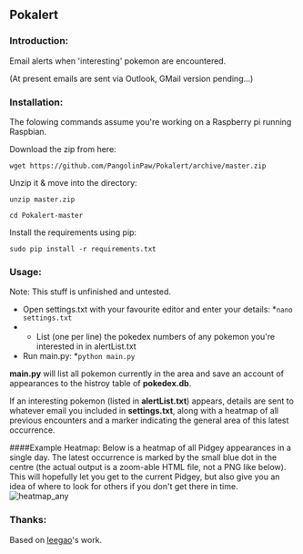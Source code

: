 ## Pokalert
### Introduction:
Email alerts when 'interesting' pokemon are encountered.

(At present emails are sent via Outlook, GMail version pending...)

### Installation:
The folowing commands assume you're working on a Raspberry pi running Raspbian.

Download the zip from here:

`wget https://github.com/PangolinPaw/Pokalert/archive/master.zip`

Unzip it & move into the directory:

`unzip master.zip`

`cd Pokalert-master`

Install the requirements using pip:

`sudo pip install -r requirements.txt`



### Usage:
Note: This stuff is unfinished and untested.
* Open settings.txt with your favourite editor and enter your details:
*`nano settings.txt`
* * List (one per line) the pokedex numbers of any pokemon you're interested in in alertList.txt
* Run main.py:
*`python main.py`

**main.py** will list all pokemon currently in the area and save an account of appearances to the histroy table of **pokedex.db**.

If an interesting pokemon (listed in **alertList.txt**) appears, details are sent to whatever email you included in **settings.txt**, along with a heatmap of all previous encounters and a marker indicating the general area of this latest occurrence.

####Example Heatmap:
Below is a heatmap of all Pidgey appearances in a single day. The latest occurrence is marked by the small blue dot in the centre (the actual output is a zoom-able HTML file, not a PNG like below). This will hopefully let you get to the current Pidgey, but also give you an idea of where to look for others if you don't get there in time.
![heatmap_any](https://cloud.githubusercontent.com/assets/9369383/17296837/06103736-57fb-11e6-8e73-06523d39f598.png)

### Thanks:
Based on [leegao](https://github.com/leegao/pokemongo-api-demo/tree/master)'s work.
